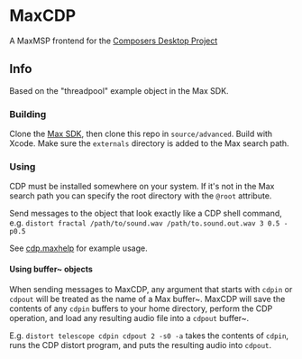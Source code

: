 # MaxCDP
A MaxMSP frontend for the [Composers Desktop Project](http://www.unstablesound.net/cdp.html)

## Info
Based on the "threadpool" example object in the Max SDK.

### Building 
Clone the [Max SDK](https://github.com/Cycling74/max-sdk), then clone this repo in `source/advanced`. Build with Xcode. Make sure the `externals` directory is added to the Max search path.

### Using
CDP must be installed somewhere on your system. If it's not in the Max search path you can specify the root directory with the `@root` attribute.

Send messages to the object that look exactly like a CDP shell command, e.g. `distort fractal /path/to/sound.wav /path/to.sound.out.wav 3 0.5 -p0.5`

See [cdp.maxhelp](help/cdp.maxhelp) for example usage.

#### Using buffer~ objects
When sending messages to MaxCDP, any argument that starts with `cdpin` or `cdpout` will be treated as the name of a Max buffer~. MaxCDP will save the contents of any `cdpin` buffers to your home directory, perform the CDP operation, and load any resulting audio file into a `cdpout` buffer~.

E.g. `distort telescope cdpin cdpout 2 -s0 -a` takes the contents of `cdpin`, runs the CDP distort program, and puts the resulting audio into `cdpout`.